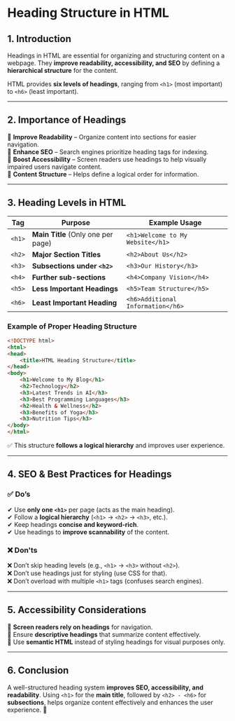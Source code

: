 # **Heading Structure in HTML**  

## **1. Introduction**  
Headings in HTML are essential for organizing and structuring content on a webpage. They **improve readability, accessibility, and SEO** by defining a **hierarchical structure** for the content.  

HTML provides **six levels of headings**, ranging from `<h1>` (most important) to `<h6>` (least important).  

---

## **2. Importance of Headings**  
🔹 **Improve Readability** – Organize content into sections for easier navigation.  
🔹 **Enhance SEO** – Search engines prioritize heading tags for indexing.  
🔹 **Boost Accessibility** – Screen readers use headings to help visually impaired users navigate content.  
🔹 **Content Structure** – Helps define a logical order for information.  

---

## **3. Heading Levels in HTML**  

| **Tag** | **Purpose** | **Example Usage** |
|---------|------------|-------------------|
| `<h1>` | **Main Title** (Only one per page) | `<h1>Welcome to My Website</h1>` |
| `<h2>` | **Major Section Titles** | `<h2>About Us</h2>` |
| `<h3>` | **Subsections under `<h2>`** | `<h3>Our History</h3>` |
| `<h4>` | **Further sub-sections** | `<h4>Company Vision</h4>` |
| `<h5>` | **Less Important Headings** | `<h5>Team Structure</h5>` |
| `<h6>` | **Least Important Heading** | `<h6>Additional Information</h6>` |

### **Example of Proper Heading Structure**  
```html
<!DOCTYPE html>
<html>
<head>
    <title>HTML Heading Structure</title>
</head>
<body>
    <h1>Welcome to My Blog</h1>
    <h2>Technology</h2>
    <h3>Latest Trends in AI</h3>
    <h3>Best Programming Languages</h3>
    <h2>Health & Wellness</h2>
    <h3>Benefits of Yoga</h3>
    <h3>Nutrition Tips</h3>
</body>
</html>
```
✅ This structure **follows a logical hierarchy** and improves user experience.  

---

## **4. SEO & Best Practices for Headings**  
### ✅ **Do’s**  
✔ Use **only one `<h1>`** per page (acts as the main heading).  
✔ Follow a **logical hierarchy** (`<h1>` → `<h2>` → `<h3>`, etc.).  
✔ Keep headings **concise and keyword-rich**.  
✔ Use headings to **improve scannability** of the content.  

### ❌ **Don'ts**  
❌ Don’t skip heading levels (e.g., `<h1>` → `<h3>` without `<h2>`).  
❌ Don’t use headings just for styling (use CSS for that).  
❌ Don’t overload with multiple `<h1>` tags (confuses search engines).  

---

## **5. Accessibility Considerations**  
🔹 **Screen readers rely on headings** for navigation.  
🔹 Ensure **descriptive headings** that summarize content effectively.  
🔹 Use **semantic HTML** instead of styling headings for visual purposes only.  

---

## **6. Conclusion**  
A well-structured heading system **improves SEO, accessibility, and readability**. Using `<h1>` for the **main title**, followed by `<h2> - <h6>` for **subsections**, helps organize content effectively and enhances the user experience. 🚀